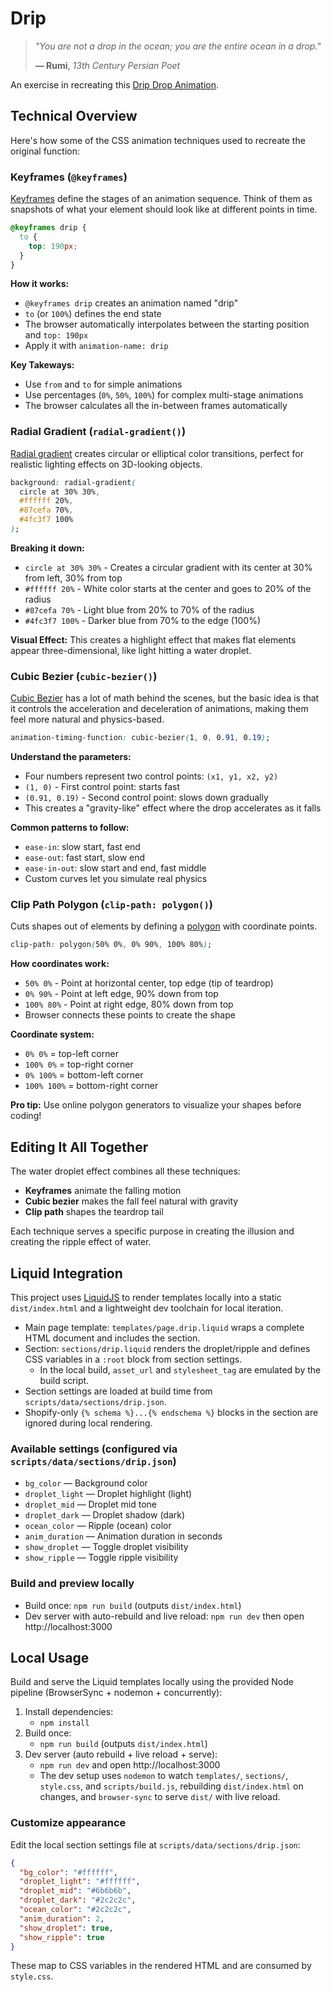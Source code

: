 # Drip

> *"You are not a drop in the ocean; you are the entire ocean in a drop."*
> 
> **— Rumi**, *13th Century Persian Poet*

An exercise in recreating this [Drip Drop Animation](https://codepen.io/abehjat/pen/oXMENv).

## Technical Overview

Here's how some of the CSS animation techniques used to recreate the original function:

### Keyframes (`@keyframes`)

[Keyframes](https://developer.mozilla.org/en-US/docs/Web/CSS/@keyframes) define the stages of an animation sequence. Think of them as snapshots of what your element should look like at different points in time.

```css
@keyframes drip {
  to {
    top: 190px;
  }
}
```

**How it works:**
- `@keyframes drip` creates an animation named "drip"
- `to` (or `100%`) defines the end state
- The browser automatically interpolates between the starting position and `top: 190px`
- Apply it with `animation-name: drip`

**Key Takeways:**
- Use `from` and `to` for simple animations
- Use percentages (`0%`, `50%`, `100%`) for complex multi-stage animations
- The browser calculates all the in-between frames automatically

### Radial Gradient (`radial-gradient()`)

[Radial gradient](https://developer.mozilla.org/en-US/docs/Web/CSS/radial-gradient) creates circular or elliptical color transitions, perfect for realistic lighting effects on 3D-looking objects.

```css
background: radial-gradient(
  circle at 30% 30%,
  #ffffff 20%,
  #87cefa 70%,
  #4fc3f7 100%
);
```

**Breaking it down:**
- `circle at 30% 30%` - Creates a circular gradient with its center at 30% from left, 30% from top
- `#ffffff 20%` - White color starts at the center and goes to 20% of the radius
- `#87cefa 70%` - Light blue from 20% to 70% of the radius
- `#4fc3f7 100%` - Darker blue from 70% to the edge (100%)

**Visual Effect:**
This creates a highlight effect that makes flat elements appear three-dimensional, like light hitting a water droplet.

### Cubic Bezier (`cubic-bezier()`)

[Cubic Bezier](https://developer.mozilla.org/en-US/docs/Web/CSS/easing-function/cubic-bezier) has a lot of math behind the scenes, but the basic idea is that it controls the acceleration and deceleration of animations, making them feel more natural and physics-based.

```css
animation-timing-function: cubic-bezier(1, 0, 0.91, 0.19);
```

**Understand the parameters:**
- Four numbers represent two control points: `(x1, y1, x2, y2)`
- `(1, 0)` - First control point: starts fast
- `(0.91, 0.19)` - Second control point: slows down gradually
- This creates a "gravity-like" effect where the drop accelerates as it falls

**Common patterns to follow:**
- `ease-in`: slow start, fast end
- `ease-out`: fast start, slow end  
- `ease-in-out`: slow start and end, fast middle
- Custom curves let you simulate real physics

### Clip Path Polygon (`clip-path: polygon()`)

Cuts shapes out of elements by defining a [polygon](https://developer.mozilla.org/en-US/docs/Web/CSS/basic-shape/polygon) with coordinate points.

```css
clip-path: polygon(50% 0%, 0% 90%, 100% 80%);
```

**How coordinates work:**
- `50% 0%` - Point at horizontal center, top edge (tip of teardrop)
- `0% 90%` - Point at left edge, 90% down from top
- `100% 80%` - Point at right edge, 80% down from top
- Browser connects these points to create the shape

**Coordinate system:**
- `0% 0%` = top-left corner
- `100% 0%` = top-right corner  
- `0% 100%` = bottom-left corner
- `100% 100%` = bottom-right corner

**Pro tip:** Use online polygon generators to visualize your shapes before coding!

## Editing It All Together

The water droplet effect combines all these techniques:

- **Keyframes** animate the falling motion
- **Cubic bezier** makes the fall feel natural with gravity
- **Clip path** shapes the teardrop tail

Each technique serves a specific purpose in creating the illusion and creating the ripple effect of water.

  ## Liquid Integration

This project uses [LiquidJS](https://liquidjs.com/) to render templates locally into a static `dist/index.html` and a lightweight dev toolchain for local iteration.

- Main page template: `templates/page.drip.liquid` wraps a complete HTML document and includes the section.
- Section: `sections/drip.liquid` renders the droplet/ripple and defines CSS variables in a `:root` block from section settings.
  - In the local build, `asset_url` and `stylesheet_tag` are emulated by the build script.
- Section settings are loaded at build time from `scripts/data/sections/drip.json`.
- Shopify-only `{% schema %}...{% endschema %}` blocks in the section are ignored during local rendering.

### Available settings (configured via `scripts/data/sections/drip.json`)

- `bg_color` — Background color
- `droplet_light` — Droplet highlight (light)
- `droplet_mid` — Droplet mid tone
- `droplet_dark` — Droplet shadow (dark)
- `ocean_color` — Ripple (ocean) color
- `anim_duration` — Animation duration in seconds
- `show_droplet` — Toggle droplet visibility
- `show_ripple` — Toggle ripple visibility

### Build and preview locally

- Build once: `npm run build` (outputs `dist/index.html`)
- Dev server with auto-rebuild and live reload: `npm run dev` then open http://localhost:3000

## Local Usage

Build and serve the Liquid templates locally using the provided Node pipeline (BrowserSync + nodemon + concurrently):

1. Install dependencies:
   - `npm install`
2. Build once:
   - `npm run build` (outputs `dist/index.html`)
3. Dev server (auto rebuild + live reload + serve):
   - `npm run dev` and open http://localhost:3000
   - The dev setup uses `nodemon` to watch `templates/`, `sections/`, `style.css`, and `scripts/build.js`, rebuilding `dist/index.html` on changes, and `browser-sync` to serve `dist/` with live reload.

### Customize appearance

Edit the local section settings file at `scripts/data/sections/drip.json`:

```json
{
  "bg_color": "#ffffff",
  "droplet_light": "#ffffff",
  "droplet_mid": "#6b6b6b",
  "droplet_dark": "#2c2c2c",
  "ocean_color": "#2c2c2c",
  "anim_duration": 2,
  "show_droplet": true,
  "show_ripple": true
}
```

These map to CSS variables in the rendered HTML and are consumed by `style.css`.